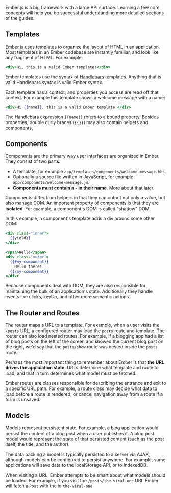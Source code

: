 Ember.js is a big framework with a large API surface. Learning a few core
concepts will help you be successful understanding more detailed sections of
the guides.

## Templates

Ember.js uses templates to organize the layout of HTML in an application. Most
templates in an Ember codebase are instantly familiar, and look like any
fragment of HTML. For example:

```handlebars
<div>Hi, this is a valid Ember template!</div>
```

Ember templates use the syntax of [Handlebars](http://handlebarsjs.com)
templates. Anything that is valid Handlebars syntax is valid Ember syntax.

Each template has a context, and properties you access are read off that context.
For example this template shows a welcome message with a name:

```handlebars
<div>Hi {{name}}, this is a valid Ember template!</div>
```

The Handlebars expression `{{name}}` refers to a bound property.
Besides properties, double curly braces (`{{}}`) may also contain
helpers and components.

## Components

Components are the primary way user interfaces are organized in Ember. They
consist of two parts:

* A template, for example `app/templates/components/welcome-message.hbs`
* Optionally a source file written in JavaScript, for example
  `app/components/welcome-message.js`.
* **Components must contain a - in their name**. More about that later.

Components differ from helpers in that they can output not only a value, but
also manage DOM. An important property of components is that they are **isolated**.
For example, a component's DOM is called "shadow" DOM.

In this example, a component's template adds a div around some other DOM:

```app/templates/components/my-component.hbs
<div class="inner">
  {{yield}}
</div>
```

```handlebars
<span>Hello</span>
<div class="outer">
  {{#my-component}}
    Hello there!
  {{/my-component}}
</div>
```

Because components deal with DOM, they are also responsible for maintaining
the bulk of an application's state. Additionally they handle events like
clicks, keyUp, and other more semantic actions.

## The Router and Routes

The router maps a URL to a template. For example, when a user visits the `/posts`
URL, a configured router may load the `posts` route and template. The router can also load
nested routes. For example, if a blogging app had a list of blog posts on the
left of the screen and showed the current blog post on the right, we'd say
that the `posts/show` route was nested inside the `posts` route.

Perhaps the most important thing to remember about Ember is that **the URL drives
the application state**. URLs determine what template and route to load, and
that in turn determines what model must be fetched.

Ember routes are classes responsible for describing the entrance and exit to
a specific URL path. For example, a route class may decide what data to load before
a route is rendered, or cancel navigation away from a route if a form is
unsaved.

## Models

Models represent persistent state. For example, a blog application would
persist the content of a blog post when a user publishes it. A blog post model
would represent the state of that persisted content (such as the post itself,
the title, and the author).

The data backing a model
is typically persisted to a server via AJAX, although models can be configured
to persist anywhere. For example, some applications will save data to
the localStorage API, or to IndexedDB.

When visiting a URL, Ember attempts to be smart about what models should be
loaded. For example, if you visit the `/posts/the-viral-one` URL Ember will
fetch a `Post` with the id `the-viral-one`.
